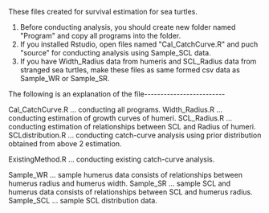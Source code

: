 These files created for survival estimation for sea turtles.

1. Before conducting analysis, you should create new folder named "Program" and copy all programs into the folder.
2. If you installed Rstudio, open files named "Cal_CatchCurve.R" and puch "source" for conducting analysis using Sample_SCL data. 
3. If you have Width_Radius data from humeris and SCL_Radius data from stranged sea turtles, make these files as same formed csv data as Sample_WR or Sample_SR.

The following is an explanation of the file-------------------------

Cal_CatchCurve.R ... conducting all programs.
Width_Radius.R ... conducting estimation of growth curves of humeri.
SCL_Radius.R ... conducting estimation of relationships between SCL and Radius of humeri.
SCLdistribution.R ... conducting catch-curve analysis using prior distribution obtained from above 2 estimation.

ExistingMethod.R ... conducting existing catch-curve analysis.

Sample_WR ... sample humerus data consists of relationships between humerus radius and humerus width.
Sample_SR ... sample SCL and humerus data consists of relationships between SCL and humerus radius.
Sample_SCL ... sample SCL distribution data.
